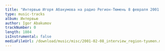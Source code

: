 ```yaml
---
title: "Интервью Игоря Абакумова на радио Регион-Тюмень 8 февраля 2001 г."
type: music-tracks
album: Интервью
author: Igor Abakumov
trackNumber: 0
length: 1804
isInstrumental: false
mediaFileUrl: /download/music/misc/2001-02-08_interview_region-tyumen.mp3
---
```



